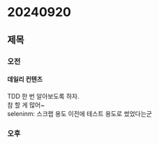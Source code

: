 # 20240920
## 제목

### 오전
#### 데일리 컨텐츠
TDD 한 번 알아보도록 하자.  
참 할 게 많어~  
seleninm: 스크랩 용도 이전에 테스트 용도로 썼었다는군

### 오후